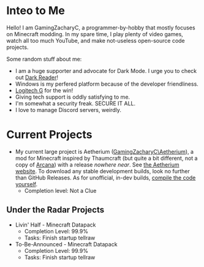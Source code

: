 # Inteo to Me
Hello! I am GamingZacharyC, a programmer-by-hobby that mostly focuses on Minecraft modding. In my spare time, I play plenty of video games, watch all too much YouTube, and make not-useless open-source code projects.

Some random stuff about me:
* I am a huge supporter and advocate for Dark Mode. I urge you to check out [Dark Reader](https://github.com/darkreader/darkreader)!
* Windows is my perfered platform because of the developer friendliness.
* [Logitech G](https://logitechg.com/) for the win!
* Giving tech support is oddly satisfying to me.
* I'm somewhat a security freak. SECURE IT ALL.
* I love to manage Discord servers, weirdly.

# Current Projects
* My current large project is Aetherium ([GamingZacharyC\Aetherium](https://github.com/GamingZacharyC/Aetherium)), a mod for Minecraft inspired by Thaumcraft (but quite a bit different, not a copy of [Arcana]()) with a release *nowhere near*. See [the Aetherium website](https://gamingzacharyc.github.io/Aetherium). To download any stable development builds, look no further than GitHub Releases. As for unofficial, in-dev builds, [compile the code yourself](https://mcforge.readthedocs.io/en/latest/gettingstarted/#building-and-testing-your-mod:~:text=To%20build%20your%20mod%2C%20run%20gradlew,the%20Minecraft%20server%20with%20its%20GUI.).
  * Completion level: Not a Clue

## Under the Radar Projects
* Livin' Half - Minecraft Datapack
  * Completion Level: 99.9%
  * Tasks: Finish startup tellraw
* To-Be-Announced - Minecraft Datapack
  * Completion Level: 99.9%
  * Tasks: Finish startup tellraw
